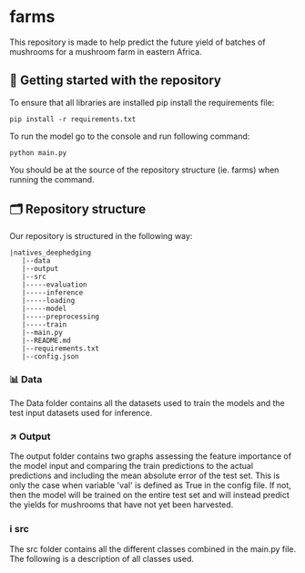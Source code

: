 # farms
This repository is made to help predict the future yield of batches of mushrooms for a mushroom farm in eastern Africa.

## 🚀 Getting started with the repository

To ensure that all libraries are installed pip install the requirements file:
 
```
pip install -r requirements.txt
```

To run the model go to the console and run following command: 
 
```
python main.py
```

You should be at the source of the repository structure (ie. farms) when running the command.

## 🗂 Repository structure

Our repository is structured in the following way:

```
|natives_deephedging
   |--data
   |--output
   |--src
   |-----evaluation
   |-----inference
   |-----loading
   |-----model
   |-----preprocessing
   |-----train
   |--main.py
   |--README.md
   |--requirements.txt
   |--config.json
```

### 📊 Data

The Data folder contains all the datasets used to train the models and the test input datasets used for inference.

### ↗️ Output
The output folder contains two graphs assessing the feature importance of the model input and comparing the train predictions to the actual predictions and including the mean absolute error of the test set. This is only the case when variable 'val' is defined as True in the config file. If not, then the model will be trained on the entire test set and will instead predict the yields for mushrooms that have not yet been harvested.

### ℹ️ src
The src folder contains all the different classes combined in the main.py file. The following is a description of all classes used.

